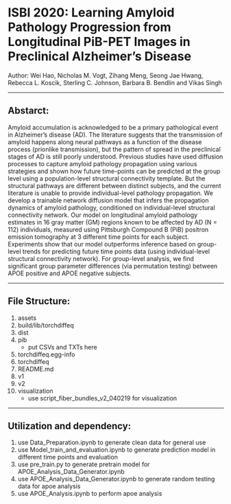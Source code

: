 # ISBI 2020: Learning Amyloid Pathology Progression from Longitudinal PiB-PET Images in Preclinical Alzheimer’s Disease
Author: Wei Hao, Nicholas M. Vogt, Zihang Meng, Seong Jae Hwang, Rebecca L. Koscik, Sterling C. Johnson, Barbara B. Bendlin and Vikas Singh
_____________________________
## Abstarct:
Amyloid accumulation is acknowledged to be a primary pathological event in Alzheimer’s disease (AD). The literature suggests that the transmission of amyloid happens along neural pathways as a function of the disease process (prionlike transmission), but the pattern of spread in the preclinical stages of AD is still poorly understood. Previous studies have used diffusion processes to capture amyloid pathology propagation using various strategies and shown how future time-points can be predicted at the group level using a population-level structural connectivity template. But the structural pathways are different between distinct subjects, and the current literature is unable to provide individual-level pathology propagation. We develop a trainable network diffusion model that infers the propagation dynamics of amyloid pathology, conditioned on individual-level structural connectivity network. Our model on longitudinal amyloid pathology estimates in 16 gray matter (GM) regions known to be affected by AD (N = 112) individuals, measured using Pittsburgh Compound B (PiB) positron emission tomography at 3 different time points for each subject. Experiments show that our model outperforms inference based on group-level trends for predicting future time points data (using individual-level structural connectivity network). For group-level analysis, we find significant group parameter differences (via permutation testing) between APOE positive and APOE negative subjects.
_____________________________
## File Structure:
1. assets	
2. build/lib/torchdiffeq
3. dist	
4. pib
    - put CSVs and TXTs here
5. torchdiffeq.egg-info
6. torchdiffeq	
7. README.md
8. v1
9. v2
10. visualization
    - use script_fiber_bundles_v2_040219 for visualization
_____________________________
## Utilization and dependency:
1. use Data_Preparation.ipynb to generate clean data for general use
2. use Model_train_and_evaluation.ipynb to generate prediction model in different time points and evaluation
3. use pre_train.py to generate pretrain model for APOE_Analysis_Data_Generator.ipynb
4. use APOE_Analysis_Data_Generator.ipynb to generate random testing data for apoe analysis
5. use APOE_Analysis.ipynb to perform apoe analysis
